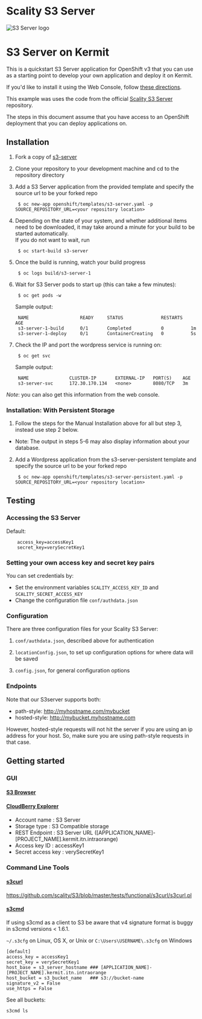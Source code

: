 Scality S3 Server
=================

![S3 Server logo](res/Scality-S3-Server-Logo-Large.png)


S3 Server on Kermit
===========================

This is a quickstart S3 Server application for OpenShift v3 that you can use as a starting point to develop your own application and deploy it on Kermit.

If you'd like to install it using the Web Console, follow [these directions](http://kermit-docker.rd.francetelecom.fr/knowledge-base/deploy-s3-scality-server/).  

This example was uses the code from the official [Scality S3 Server](https://github.com/scality/S3) repository.

The steps in this document assume that you have access to an OpenShift deployment that you can deploy applications on.

Installation
------------

1. Fork a copy of [s3-server](https://qzdh0054@gitlab.forge.orange-labs.fr/kermit/Quickstarts/s3-server.git)

2. Clone your repository to your development machine and cd to the repository directory

3. Add a S3 Server application from the provided template and specify the source url to be your forked repo  

		$ oc new-app openshift/templates/s3-server.yaml -p SOURCE_REPOSITORY_URL=<your repository location>

4. Depending on the state of your system, and whether additional items need to be downloaded, it may take around a minute for your build to be started automatically.  
   If you do not want to wait, run

		$ oc start-build s3-server

5. Once the build is running, watch your build progress  

		$ oc logs build/s3-server-1

6. Wait for S3 Server pods to start up (this can take a few minutes):  

		$ oc get pods -w

	Sample output:  

        NAME                   READY     STATUS              RESTARTS   AGE
        s3-server-1-build      0/1       Completed           0          1m
        s3-server-1-deploy     0/1       ContainerCreating   0          5s

7. Check the IP and port the wordpress service is running on:  

		$ oc get svc

	Sample output:  

        NAME               CLUSTER-IP       EXTERNAL-IP   PORT(S)    AGE
        s3-server-svc      172.30.170.134   <none>        8080/TCP   3m

*Note*: you can also get this information from the web console.

### Installation: With Persistent Storage

1. Follow the steps for the Manual Installation above for all but step 3, instead use step 2 below.  
  - Note: The output in steps 5-6 may also display information about your database.

2. Add a Wordpress application from the s3-server-persistent template and specify the source url to be your forked repo  

		$ oc new-app openshift/templates/s3-server-persistent.yaml -p SOURCE_REPOSITORY_URL=<your repository location>

Testing
-------

### Accessing the S3 Server 

   Default:
    
        access_key=accessKey1
        secret_key=verySecretKey1

### Setting your own access key and secret key pairs

You can set credentials by:

  - Set the environment variables `SCALITY_ACCESS_KEY_ID` and `SCALITY_SECRET_ACCESS_KEY`
  - Change the configuration file `conf/authdata.json` 

### Configuration

There are three configuration files for your Scality S3 Server:

1. `conf/authdata.json`, described above for authentication

2. `locationConfig.json`, to set up configuration options for where data will be saved

3. `config.json`, for general configuration options

### Endpoints

Note that our S3server supports both:

- path-style: http://myhostname.com/mybucket
- hosted-style: http://mybucket.myhostname.com

However, hosted-style requests will not hit the server if you are
using an ip address for your host.
So, make sure you are using path-style requests in that case.


Getting started
---------------

### GUI



#### [S3 Browser](http://s3browser.com/)

#### [CloudBerry Explorer](https://www.cloudberrylab.com/explorer/amazon-s3.aspx)

  - Account name : S3 Server
  - Storage type : S3 Compatible storage
  - REST Endpoint : S3 Server URL ([APPLICATION_NAME]-[PROJECT_NAME].kermit.itn.intraorange)
  - Access key ID : accessKey1
  - Secret access key : verySecretKey1

### Command Line Tools

#### [s3curl](https://github.com/rtdp/s3curl)

https://github.com/scality/S3/blob/master/tests/functional/s3curl/s3curl.pl

#### [s3cmd](http://s3tools.org/s3cmd)

If using s3cmd as a client to S3 be aware that v4 signature format
is buggy in s3cmd versions < 1.6.1.

`~/.s3cfg` on Linux, OS X, or Unix or
`C:\Users\USERNAME\.s3cfg` on Windows

```shell
[default]
access_key = accessKey1
secret_key = verySecretKey1
host_base = s3_server_hostname ### [APPLICATION_NAME]-[PROJECT_NAME].kermit.itn.intraorange
host_bucket = s3_bucket_name   ### s3://bucket-name
signature_v2 = False
use_https = False
```

See all buckets:

```shell
s3cmd ls
```